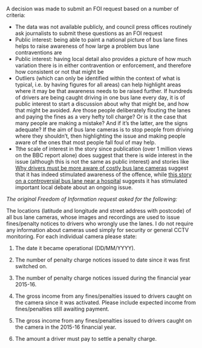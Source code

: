 A decision was made to submit an FOI request based on a number of criteria:

* The data was not available publicly, and council press offices routinely ask journalists to submit these questions as an FOI request 
* Public interest: being able to paint a national picture of bus lane fines helps to raise awareness of how large a problem bus lane contraventions are
* Public interest: having local detail also provides a picture of how much variation there is in either contravention or enforcement, and therefore how consistent or not that might be
* Outliers (which can only be identified within the context of what is typical, i.e. by having figures for all areas) can help highlight areas where it may be that awareness needs to be raised further. If hundreds of drivers are being caught driving in one bus lane every day, it is of public interest to start a discussion about why that might be, and how that might be avoided. Are those people deliberately flouting the lanes and paying the fines as a very hefty toll charge? Or is it the case that many people are making a mistake? And if it’s the latter, are the signs adequate? If the aim of bus lane cameras is to stop people from driving where they shouldn’t, then highlighting the issue and making people aware of the ones that most people fall foul of may help.
* Tthe scale of interest in the story since publication (over 1 million views on the BBC report alone) does suggest that there is wide interest in the issue (although this is not the same as public interest) and stories like [Why drivers must be more aware of costly bus lane cameras](http://www.plymouthherald.co.uk/drivers-must-be-more-aware-of-costly-bus-lane-cameras/story-30176765-detail/story.html) suggest that it has indeed stimulated awareness of the offence, while [this story on a controversial bus lane near a hospital](http://www.portsmouth.co.uk/business/controversial-qa-hospital-bus-lane-named-one-of-the-most-profitable-for-fines-in-country-1-7846516) suggests it has stimulated important local debate about an ongoing issue.

*The original Freedom of Information request asked for the following:*

The locations (latitude and longitude and street address with postcode) of all bus lane cameras, whose images and recordings are used to issue fines/penalty notices to drivers who wrongly use the lanes. I do not require any information about cameras used simply for security or general CCTV monitoring. 
For each individual camera please state: 

1. The date it became operational (DD/MM/YYYY). 

2. The number of penalty charge notices issued to date since it was first switched on. 

3. The number of penalty charge notices issued during the financial year 2015-16. 

4. The gross income from any fines/penalties issued to drivers caught on the 
camera since it was activated. Please include expected income from fines/penalties still awaiting payment. 
5. The gross income from any fines/penalties issued to drivers caught on the camera in the 2015-16 financial year. 
6. The amount a driver must pay to settle a penalty charge. 
